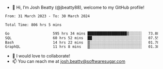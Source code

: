 - 👋 Hi, I’m Josh Beatty (@jbeatty88), welcome to my GitHub profile!

<!--START_SECTION:waka-->

```txt
From: 31 March 2023 - To: 30 March 2024

Total Time: 806 hrs 5 mins

Go                    595 hrs 34 mins ██████████████████▒░░░░░░   73.88 %
SQL                   60 hrs 52 mins  ██░░░░░░░░░░░░░░░░░░░░░░░   07.55 %
Bash                  14 hrs 22 mins  ▒░░░░░░░░░░░░░░░░░░░░░░░░   01.78 %
GraphQL               11 hrs 8 mins   ▒░░░░░░░░░░░░░░░░░░░░░░░░   01.38 %
```

<!--END_SECTION:waka-->

- 💞️ I would love to collaborate!
- 📫 You can reach me at josh.beatty@softwaresugar.com

<!---
jbeatty88/jbeatty88 is a ✨ special ✨ repository because its `README.md` (this file) appears on your GitHub profile.
You can click the Preview link to take a look at your changes.
--->
